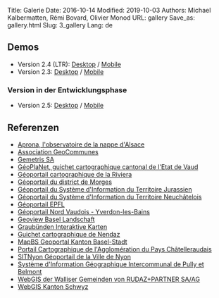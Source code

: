 Title: Galerie
Date: 2016-10-14
Modified: 2019-10-03
Authors: Michael Kalbermatten, Rémi Bovard, Olivier Monod
URL: gallery
Save_as: gallery.html
Slug: 3_gallery
Lang: de

## Demos

* Version 2.4 (LTR): [Desktop](https://geomapfish-demo-2-4.camptocamp.com/?lang=de) / [Mobile](https://geomapfish-demo-2-4.camptocamp.com/mobile?lang=de)
* Version 2.3: [Desktop](https://geomapfish-demo.camptocamp.com/2.3/?lang=de) / [Mobile](https://geomapfish-demo.camptocamp.com/2.3/mobile/?lang=de)

### Version in der Entwicklungsphase

* Version 2.5: [Desktop](https://geomapfish-demo-2-5.camptocamp.com/?lang=de) / [Mobile](https://geomapfish-demo-2-5.camptocamp.com/mobile?lang=de)

## Referenzen

* [Aprona, l'observatoire de la nappe d'Alsace](https://carto.aprona.net/)
* [Association GeoCommunes](http://www.geocommunes.ch/references/)
* [Gemetris SA](http://www.gemetris.ch/prestations#SIG)
* [GéoPlaNet, guichet cartographique cantonal de l'Etat de Vaud](http://www.geo.vd.ch/)
* [Géoportail cartographique de la Riviera](https://map.cartoriviera.ch/)
* [Géoportail du district de Morges](https://map.cjl.ch/)
* [Géoportail du Système d'Information du Territoire Jurassien](https://geo.jura.ch/)
* [Géoportail du Système d'Information du Territoire Neuchâtelois](https://sitn.ne.ch/)
* [Géoportail EPFL](https://geoportail.epfl.ch/)
* [Géoportail Nord Vaudois - Yverdon-les-Bains](https://mapnv.ch/)
* [Geoview Basel Landschaft](https://geoview.bl.ch/)
* [Graubünden Interaktive Karten](http://map.geo.gr.ch/)
* [Guichet cartographique de Nendaz](https://nendaz-geoportail.sig.cloud.camptocamp.net/)
* [MapBS Geoportal Kanton Basel-Stadt](https://map.geo.bs.ch/)
* [Portail Cartographique de l'Agglomération du Pays Châtelleraudais](https://carto.grand-chatellerault.fr/)
* [SITNyon Géoportail de la Ville de Nyon](https://map.nyon.ch/)
* [Système d'Information Géographique Intercommunal de Pully et Belmont](https://www.sigip.ch/)
* [WebGIS der Walliser Gemeinden von RUDAZ+PARTNER SA/AG](https://www.vsgis.ch/)
* [WebGIS Kanton Schwyz](https://map.geo.sz.ch/)
